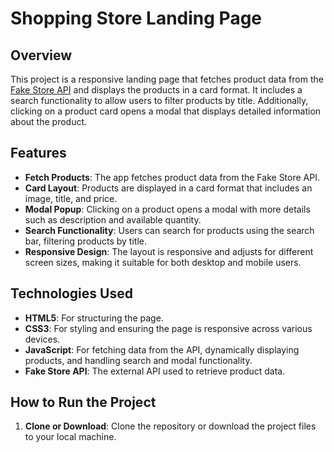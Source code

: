 # Shopping Store Landing Page

## Overview

This project is a responsive landing page that fetches product data from the [Fake Store API](https://fakestoreapi.com/) and displays the products in a card format. It includes a search functionality to allow users to filter products by title. Additionally, clicking on a product card opens a modal that displays detailed information about the product.

## Features

- **Fetch Products**: The app fetches product data from the Fake Store API.
- **Card Layout**: Products are displayed in a card format that includes an image, title, and price.
- **Modal Popup**: Clicking on a product opens a modal with more details such as description and available quantity.
- **Search Functionality**: Users can search for products using the search bar, filtering products by title.
- **Responsive Design**: The layout is responsive and adjusts for different screen sizes, making it suitable for both desktop and mobile users.

## Technologies Used

- **HTML5**: For structuring the page.
- **CSS3**: For styling and ensuring the page is responsive across various devices.
- **JavaScript**: For fetching data from the API, dynamically displaying products, and handling search and modal functionality.
- **Fake Store API**: The external API used to retrieve product data.

## How to Run the Project

1. **Clone or Download**: Clone the repository or download the project files to your local machine.


